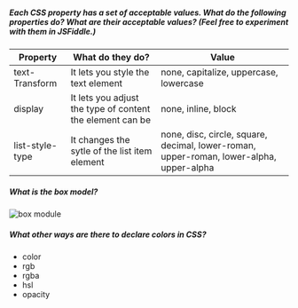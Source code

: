 ##### Each CSS property has a set of acceptable values. What do the following properties do? What are their acceptable values? (Feel free to experiment with them in JSFiddle.)

| Property | What do they do? | Value |
|----------|------------------|-------|
|text-Transform | It lets you style the text element | none, capitalize, uppercase, lowercase |
|display | It lets you adjust the type of content the element can be |none, inline, block|
|list-style-type | It changes the sytle of the list item element | none, disc, circle, square, decimal, lower-roman, upper-roman, lower-alpha, upper-alpha |

##### What is the box model?

![box module](https://mdn.mozillademos.org/files/8685/boxmodel-(3).png)


##### What other ways are there to declare colors in CSS?

* color
* rgb
* rgba
* hsl
* opacity
